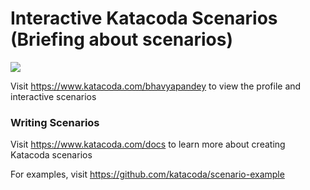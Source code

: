 # Interactive Katacoda Scenarios (Briefing about scenarios)

[![](http://shields.katacoda.com/katacoda/bhavyapandey/count.svg)](https://www.katacoda.com/bhavyapandey "Get your profile on Katacoda.com")

Visit https://www.katacoda.com/bhavyapandey to view the profile and interactive scenarios

### Writing Scenarios
Visit https://www.katacoda.com/docs to learn more about creating Katacoda scenarios


For examples, visit https://github.com/katacoda/scenario-example
